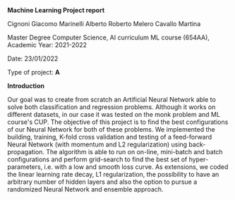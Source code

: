 **Machine Learning Project report**

Cignoni Giacomo 
Marinelli Alberto Roberto 
Melero Cavallo Martina

 Master Degree Computer Science, AI curriculum ML course (654AA),
 Academic Year: 2021-2022

Date: 23/01/2022

Type of project: **A**

 **Introduction**

 Our goal was to create from scratch an Artificial Neural Network able
 to solve both classification and regression problems. Although it
 works on different datasets, in our case it was tested on the monk
 problem and ML course's CUP. The objective of this project is to
 find the best configurations of our Neural Network for both of these
 problems. We implemented the building, training, K-fold cross
 validation and testing of a feed-forward Neural Network (with momentum
 and L2 regularization) using back-propagation. The algorithm is able
 to run on on-line, mini-batch and batch configurations and perform
 grid-search to find the best set of hyper-parameters, i.e. with a low
 and smooth loss curve. As extensions, we coded the linear learning
 rate decay, L1 regularization, the possibility to have an arbitrary
 number of hidden layers and also the option to pursue a randomized
 Neural Network and ensemble approach.
